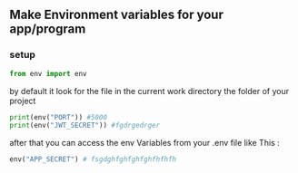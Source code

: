 ## Make Environment variables for your app/program

### setup

```python
from env import env


```

by default it look for the file in the current work directory the folder of your project

```python
print(env("PORT")) #5000
print(env("JWT_SECRET")) #fgdrgedrger
```

after that you can access the env Variables from your .env file like This :

```python
env("APP_SECRET") # fsgdghfghfghfghfhfhfh
```

